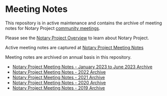 # Meeting Notes

This repository is in active maintenance and contains the archive of meeting notes for Notary Project [community meetings](https://notaryproject.dev/community/#community-meetings).

Please see the [Notary Project Overview](https://github.com/notaryproject/.github/blob/main/README.md) to learn about Notary Project. 

Active meeting notes are captured at [Notary Project Meeting Notes](https://hackmd.io/_vrqBGAOSUC_VWvFzWruZw?view)

Meeting notes are archived on annual basis in this repository.

- [Notary Project Meeting Notes - January 2023 to June 2023 Archive](./meeting-notes-2023-jan-to-jun.md)
- [Notary Project Meeting Notes - 2022 Archive](./meeting-notes-2022.md)
- [Notary Project Meeting Notes - 2021 Archive](./meeting-notes-2021.md)
- [Notary Project Meeting Notes - 2020 Archive](./meeting-notes-2020.md)
- [Notary Project Meeting Notes - 2019 Archive](./meeting-notes-2019.md)
